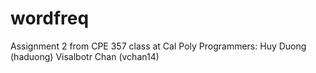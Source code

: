 # wordfreq
Assignment 2 from CPE 357 class at Cal Poly
Programmers: Huy Duong (haduong)
             Visalbotr Chan (vchan14)

